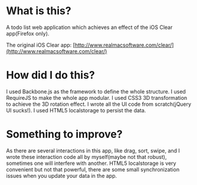 What is this?
===

A todo list web application which achieves an effect of the iOS Clear app(Firefox only).

The original iOS Clear app: 
[http://www.realmacsoftware.com/clear/](http://www.realmacsoftware.com/clear/)

How did I do this?
===
I used Backbone.js as the framework to define the whole structure.
I used RequireJS to make the whole app modular.
I used CSS3 3D transformation to achieve the 3D rotation effect.
I wrote all the UI code from scratch(jQuery UI sucks!).
I used HTML5 localstorage to persist the data.

Something to improve?
===
As there are several interactions in this app, like drag, sort, swipe, and I wrote these interaction code all by myself(maybe not that robust), sometimes one will interfere with another.
HTML5 localstorage is very convenient but not that powerful, there are some small synchronization issues when you update your data in the app.


